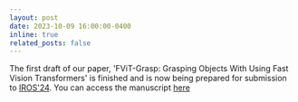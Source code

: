 ```yaml
---
layout: post
date: 2023-10-09 16:00:00-0400
inline: true
related_posts: false
---
```


The first draft of our paper, 'FViT-Grasp: Grasping Objects With Using Fast Vision Transformers' is finished and is now being prepared for submission to [IROS'24](https://www.ieee-ras.org/conferences-workshops/financially-co-sponsored/iros). You can access the manuscript [here](assets/pdf/fvit.pdf)